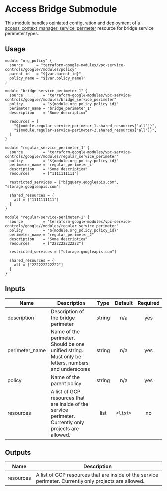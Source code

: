 # Access Bridge Submodule

This module handles opiniated configuration and deployment of a [access_context_manager_service_perimeter](https://www.terraform.io/docs/providers/google/r/access_context_manager_service_perimeter.html) resource for bridge service perimeter types.

## Usage 
```hcl
module "org_policy" {
  source      = "terraform-google-modules/vpc-service-controls/google//modules/policy"
  parent_id   = "${var.parent_id}"
  policy_name = "${var.policy_name}"
}

module "bridge-service-perimeter-1" {
  source         = "terraform-google-modules/vpc-service-controls/google//modules/bridge_service_perimeter"
  policy         = "${module.org_policy.policy_id}"
  perimeter_name = "bridge_perimeter_1"
  description    = "Some description"

  resources = [
    "${module.regular_service_perimeter_1.shared_resources["all"]}",
    "${module.regular-service-perimeter-2.shared_resources["all"]}",
  ]
}

module "regular_service_perimeter_1" {
  source         = "terraform-google-modules/vpc-service-controls/google//modules/regular_service_perimeter"
  policy         = "${module.org_policy.policy_id}"
  perimeter_name = "regular_perimeter_1"
  description    = "Some description"
  resources      = ["1111111111"]

  restricted_services = ["bigquery.googleapis.com", "storage.googleapis.com"]

  shared_resources = {
    all = ["1111111111"]
  }
}

module "regular-service-perimeter-2" {
  source         = "terraform-google-modules/vpc-service-controls/google//modules/regular_service_perimeter"
  policy         = "${module.org_policy.policy_id}"
  perimeter_name = "regular_perimeter_2"
  description    = "Some description"
  resources      = ["222222222222"]

  restricted_services = ["storage.googleapis.com"]

  shared_resources = {
    all = ["222222222222"]
  }
}
```

[^]: (autogen_docs_start)

## Inputs

| Name | Description | Type | Default | Required |
|------|-------------|:----:|:-----:|:-----:|
| description | Description of the bridge perimeter | string | n/a | yes |
| perimeter\_name | Name of the perimeter. Should be one unified string. Must only be letters, numbers and underscores | string | n/a | yes |
| policy | Name of the parent policy | string | n/a | yes |
| resources | A list of GCP resources that are inside of the service perimeter. Currently only projects are allowed. | list | `<list>` | no |

## Outputs

| Name | Description |
|------|-------------|
| resources | A list of GCP resources that are inside of the service perimeter. Currently only projects are allowed. |

[^]: (autogen_docs_end)
